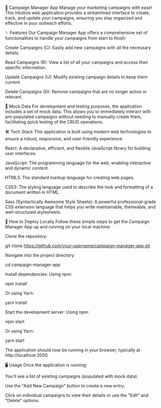 🚀 Campaign Manager App
Manage your marketing campaigns with ease! This intuitive web application provides a streamlined interface to create, track, and update your campaigns, ensuring you stay organized and effective in your outreach efforts.

✨ Features
Our Campaign Manager App offers a comprehensive set of functionalities to handle your campaigns from start to finish:

Create Campaigns (C): Easily add new campaigns with all the necessary details.

Read Campaigns (R): View a list of all your campaigns and access their specific information.

Update Campaigns (U): Modify existing campaign details to keep them current.

Delete Campaigns (D): Remove campaigns that are no longer active or relevant.

🧪 Mock Data
For development and testing purposes, the application includes a set of mock data. This allows you to immediately interact with pre-populated campaigns without needing to manually create them, facilitating quick testing of the CRUD operations.

🛠️ Tech Stack
This application is built using modern web technologies to ensure a robust, responsive, and user-friendly experience:

React: A declarative, efficient, and flexible JavaScript library for building user interfaces.

JavaScript: The programming language for the web, enabling interactive and dynamic content.

HTML5: The standard markup language for creating web pages.

CSS3: The styling language used to describe the look and formatting of a document written in HTML.

Sass (Syntactically Awesome Style Sheets): A powerful professional-grade CSS extension language that helps you write maintainable, themeable, and well-structured stylesheets.

🚀 How to Deploy Locally
Follow these simple steps to get the Campaign Manager App up and running on your local machine:

Clone the repository:

git clone https://github.com/your-username/campaign-manager-app.git

Navigate into the project directory:

cd campaign-manager-app

Install dependencies:
Using npm:

npm install

Or using Yarn:

yarn install

Start the development server:
Using npm:

npm start

Or using Yarn:

yarn start

The application should now be running in your browser, typically at http://localhost:3000.

🖥️ Usage
Once the application is running:

You'll see a list of existing campaigns (populated with mock data).

Use the "Add New Campaign" button to create a new entry.

Click on individual campaigns to view their details or use the "Edit" and "Delete" options.
